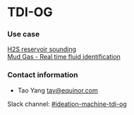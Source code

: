 # TDI-OG

### Use case
[H2S reservoir sounding](../use-cases/h2s_reservoir_sounding.md)  
[Mud Gas - Real time fluid identification](../use-cases/mud_gas-real_time_fluid_identification.md)

### Contact information

* Tao Yang <tay@equinor.com>

Slack channel: [#ideation-machine-tdi-og](https://equinor.slack.com/archives/C04DJVBHG2C)

<SlackNote/>